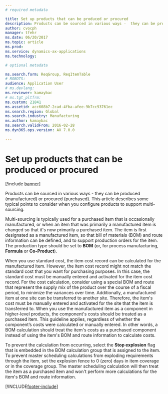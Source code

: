```yaml
---
# required metadata

title: Set up products that can be produced or procured
description: Products can be sourced in various ways -  they can be produced (manufactured) or procured (purchased). This article describes some typical points to consider when you configure products to support multi-sourcing. 
author: cvocph
manager: tfehr
ms.date: 06/20/2017
ms.topic: article
ms.prod: 
ms.service: dynamics-ax-applications
ms.technology: 

# optional metadata

ms.search.form: ReqGroup, ReqItemTable
# ROBOTS: 
audience: Application User
# ms.devlang: 
ms.reviewer: kamaybac
# ms.tgt_pltfrm: 
ms.custom: 21841
ms.assetid: acc608b7-2cad-4fba-afee-9b7cc93761ec
ms.search.region: Global
ms.search.industry: Manufacturing
ms.author: kamaybac
ms.search.validFrom: 2016-02-28
ms.dyn365.ops.version: AX 7.0.0

---
```


# Set up products that can be produced or procured

[!include [banner](../includes/banner.md)]

Products can be sourced in various ways -  they can be produced (manufactured) or procured (purchased). This article describes some typical points to consider when you configure products to support multi-sourcing. 

Multi-sourcing is typically used for a purchased item that is occasionally manufactured, or when an item that was primarily a manufactured item is changed so that it's now primarily a purchased item. The item is first designated as a manufactured item, so that bill of materials (BOM) and route information can be defined, and to support production orders for the item. The production type should be set to **BOM** (or, for process manufacturing, **Formula** or **Co-Product**).

When you use standard cost, the item cost record can be calculated for the manufactured item. However, the item cost record might not match the standard cost that you want for purchasing purposes. In this case, the standard cost must be manually entered and activated for the item cost record. For the cost calculation, consider using a special BOM and route that represent the supply mix of the product over the course of a fiscal period, to minimize the variances over time. Additionally, a manufactured item at one site can be transferred to another site. Therefore, the item's cost must be manually entered and activated for the site that the item is transferred to. When you use the manufactured item as a component in higher-level products, the component's costs should be treated as a purchased item. This guideline applies, regardless of whether the component’s costs were calculated or manually entered. In other words, a BOM calculation should treat the item's costs as a purchased component instead of using the item's BOM and route information to calculate costs. 

To prevent the calculation from occurring, select the **Stop explosion** flag that is embedded in the BOM calculation group that is assigned to the item. To prevent master scheduling calculations from exploding requirements through the item, set the explosion fence to 0 (zero) days in item coverage or in the coverage group. The master scheduling calculation will then treat the item as a purchased item and won't perform more calculations for the item's BOM and route information.







[!INCLUDE[footer-include](../../includes/footer-banner.md)]